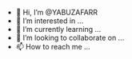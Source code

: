 - 👋 Hi, I’m @YABUZAFARR
- 👀 I’m interested in ...
- 🌱 I’m currently learning ...
- 💞️ I’m looking to collaborate on ...
- 📫 How to reach me ...

<!---
YABUZAFARR/YABUZAFARR is a ✨ special ✨ repository because its `README.md` (this file) appears on your GitHub profile.
You can click the Preview link to take a look at your changes.
--->
